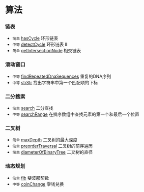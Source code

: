 # 算法


### 链表

* `简单` [hasCycle](./hasCycle/README.md) 环形链表
* `中等` [detectCycle](./detectCycle/README.md) 环形链表 II
* `简单` [getIntersectionNode](./getIntersectionNode/README.md) 相交链表

### 滑动窗口

* `中等` [findRepeatedDnaSequences](./findRepeatedDnaSequences/README.md) 重复的DNA序列
* `中等` [strStr](./strStr/README.md) 找出字符串中第一个匹配项的下标



### 二分搜索

* `简单` [search](./search/README.md) 二分查找
* `中等` [searchRange](./searchRange/README.md) 在排序数组中查找元素的第一个和最后一个位置



### 二叉树

* `简单` [maxDepth](./maxDepth/README.md) 二叉树的最大深度
* `简单` [preorderTraversal](./preorderTraversal/README.md) 二叉树的前序遍历
* `简单` [diameterOfBinaryTree](./diameterOfBinaryTree/README.md) 二叉树的直径


### 动态规划
* `简单` [fib](./fib/README.md) 斐波那契数
* `中等` [coinChange](./coinChange/README.md) 零钱兑换
